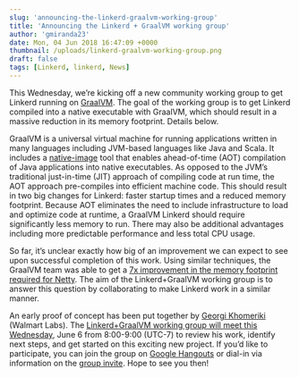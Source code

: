 ```yaml
---
slug: 'announcing-the-linkerd-graalvm-working-group'
title: 'Announcing the Linkerd + GraalVM working group'
author: 'gmiranda23'
date: Mon, 04 Jun 2018 16:47:09 +0000
thumbnail: /uploads/linkerd-graalvm-working-group.png
draft: false
tags: [Linkerd, linkerd, News]
---
```


This Wednesday, we’re kicking off a new community working group to get Linkerd
running on [GraalVM](https://www.graalvm.org/). The goal of the working group is
to get Linkerd compiled into a native executable with GraalVM, which should
result in a massive reduction in its memory footprint. Details below.

GraalVM is a universal virtual machine for running applications written in many
languages including JVM-based languages like Java and Scala. It includes a
[native-image](http://www.graalvm.org/docs/reference-manual/aot-compilation/)
tool that enables ahead-of-time (AOT) compilation of Java applications into
native executables. As opposed to the JVM’s traditional just-in-time (JIT)
approach of compiling code at run time, the AOT approach pre-compiles into
efficient machine code. This should result in two big changes for Linkerd:
faster startup times and a reduced memory footprint. Because AOT eliminates the
need to include infrastructure to load and optimize code at runtime, a GraalVM
Linkerd should require significantly less memory to run. There may also be
additional advantages including more predictable performance and less total CPU
usage.

So far, it’s unclear exactly how big of an improvement we can expect to see upon
successful completion of this work. Using similar techniques, the GraalVM team
was able to get a [7x improvement in the memory footprint required for
Netty](https://medium.com/graalvm/instant-netty-startup-using-graalvm-native-image-generation-ed6f14ff7692).
The aim of the Linkerd+GraalVM working group is to answer this question by
collaborating to make Linkerd work in a similar manner.

An early proof of concept has been put together by [Georgi
Khomeriki](https://github.com/flatmap13) (Walmart Labs). The [Linkerd+GraalVM
working group will meet this
Wednesday](https://lists.cncf.io/g/cncf-linkerd-graal-wg/message/16), June 6
from 8:00-9:00 (UTC-7) to review his work, identify next steps, and get started
on this exciting new project. If you’d like to participate, you can join the
group on [Google Hangouts](http://meet.google.com/gtz-htoa-mik) or dial-in via
information on the [group
invite](https://lists.cncf.io/g/cncf-linkerd-graal-wg/message/16). Hope to see
you then!
